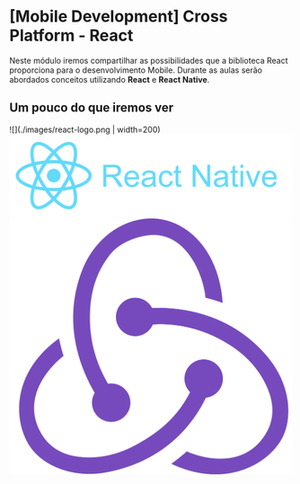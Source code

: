 # [Mobile Development] Cross Platform - React

Neste módulo iremos compartilhar as possibilidades que a biblioteca React proporciona para o desenvolvimento Mobile.
Durante as aulas serão abordados conceitos utilizando __React__ e __React Native__.

## Um pouco do que iremos ver

![](./images/react-logo.png | width=200)
![](./images/reative-native-logo.png)
![](./images/redux-logo.png)
